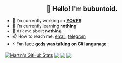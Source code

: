 <h2 align="center">👋 Hello! I'm bubuntoid.</h2>

- 🔭 I’m currently working on [**YOVPS**](https://github.com/bubuntoid/YOVPS)
- 🌱 I’m currently learning **nothing**
- 💬 Ask me about **nothing**
- 📫 How to reach me: [email](mailto:bubuntoid@gmail.com), [telegram](https://t.me/bubuntoid)
- ⚡ Fun fact: **gods was talking on C# langunage**

<a href="https://github.com/bubuntoid/bubuntoid">
  <img align="center" src="https://github-readme-stats.vercel.app/api?username=bubuntoid&show_icons=true&line_height=27&count_private=true&theme=vue-dark&&title_color=ffffff&text_color=c9cacc&icon_color=2bbc8a&bg_color=1d1f21&langs_count=3" alt="Martin's GitHub Stats" />
</a>
<a href="https://github.com/bubuntoid/bubuntoid">
  <img align="center" src="https://github-readme-stats.vercel.app/api/top-langs/?username=bubuntoid&hide=html&langs_count=3&theme=vue-dark&title_color=ffffff&text_color=c9cacc&icon_color=2bbc8a&bg_color=1d1f21&langs_count=3" />
</a>

<a href="https://github.com/bubuntoid/EasyDialog">
  <img align="center" src="https://github-readme-stats.vercel.app/api/pin/?username=bubuntoid&repo=EasyDialog&title_color=ffffff&text_color=c9cacc&icon_color=2bbc8a&bg_color=1d1f21" />
</a>

<a href="https://github.com/bubuntoid/YOVPS">
  <img align="center" src="https://github-readme-stats.vercel.app/api/pin/?username=bubuntoid&repo=YOVPS&title_color=ffffff&text_color=c9cacc&icon_color=2bbc8a&bg_color=1d1f21" />
</a>    
